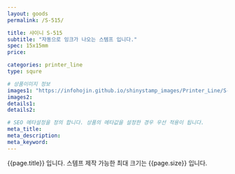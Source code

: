 ```yaml
---
layout: goods
permalink: /S-515/

title: 샤이니 S-515
subtitle: "자동으로 잉크가 나오는 스템프 입니다."
spec: 15x15mm
price: 

categories: printer_line
type: squre

# 상품이미지 정보
images1: "https://infohojin.github.io/shinystamp_images/Printer_Line/S-515/S-515_1.jpg"
images2:
details1:
details2:    

# SEO 메타설정을 정의 합니다. 상품의 메타값을 설정한 경우 우선 적용이 됩니다.
meta_title: 
meta_description:
meta_keyword:
---
```


{{page.title}} 입니다. 스템프 제작 가능한 최대 크기는 {{page.size}} 입니다. 